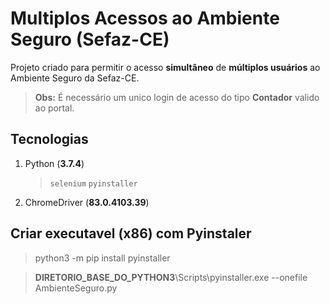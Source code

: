 # Multiplos Acessos ao Ambiente Seguro (Sefaz-CE)
Projeto criado para permitir o acesso **simultâneo** de **múltiplos usuários** ao Ambiente Seguro da Sefaz-CE.
> **Obs:** É necessário um unico login de acesso do tipo **Contador** valido ao portal.

## Tecnologias
1. Python (**3.7.4**)
   > `selenium` `pyinstaller`
   
3. ChromeDriver (**83.0.4103.39**)

## Criar executavel (**x86**) com Pyinstaler
> python3 -m pip install pyinstaller

> **DIRETORIO_BASE_DO_PYTHON3**\Scripts\pyinstaller.exe --onefile AmbienteSeguro.py


